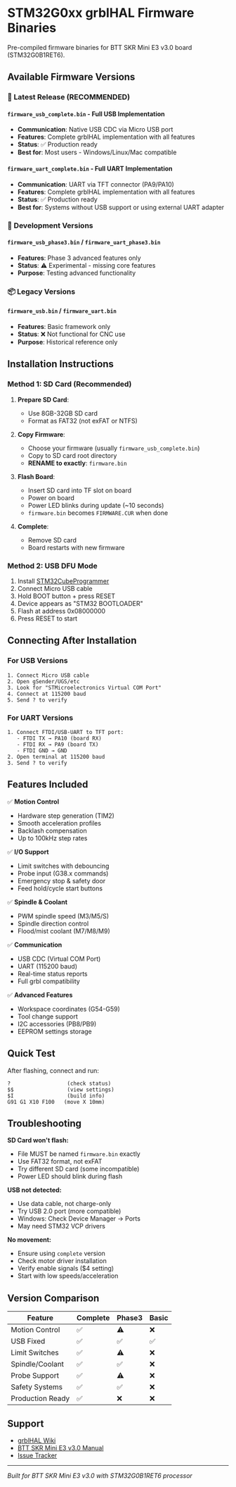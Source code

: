 # STM32G0xx grblHAL Firmware Binaries

Pre-compiled firmware binaries for BTT SKR Mini E3 v3.0 board (STM32G0B1RET6).

## Available Firmware Versions

### 🎯 Latest Release (RECOMMENDED)

#### `firmware_usb_complete.bin` - Full USB Implementation
- **Communication**: Native USB CDC via Micro USB port
- **Features**: Complete grblHAL implementation with all features
- **Status**: ✅ Production ready
- **Best for**: Most users - Windows/Linux/Mac compatible

#### `firmware_uart_complete.bin` - Full UART Implementation  
- **Communication**: UART via TFT connector (PA9/PA10)
- **Features**: Complete grblHAL implementation with all features
- **Status**: ✅ Production ready
- **Best for**: Systems without USB support or using external UART adapter

### 🔧 Development Versions

#### `firmware_usb_phase3.bin` / `firmware_uart_phase3.bin`
- **Features**: Phase 3 advanced features only
- **Status**: ⚠️ Experimental - missing core features
- **Purpose**: Testing advanced functionality

### 📦 Legacy Versions

#### `firmware_usb.bin` / `firmware_uart.bin`
- **Features**: Basic framework only
- **Status**: ❌ Not functional for CNC use
- **Purpose**: Historical reference only

## Installation Instructions

### Method 1: SD Card (Recommended)

1. **Prepare SD Card**:
   - Use 8GB-32GB SD card
   - Format as FAT32 (not exFAT or NTFS)

2. **Copy Firmware**:
   - Choose your firmware (usually `firmware_usb_complete.bin`)
   - Copy to SD card root directory
   - **RENAME to exactly**: `firmware.bin`

3. **Flash Board**:
   - Insert SD card into TF slot on board
   - Power on board
   - Power LED blinks during update (~10 seconds)
   - `firmware.bin` becomes `FIRMWARE.CUR` when done

4. **Complete**:
   - Remove SD card
   - Board restarts with new firmware

### Method 2: USB DFU Mode

1. Install [STM32CubeProgrammer](https://www.st.com/en/development-tools/stm32cubeprog.html)
2. Connect Micro USB cable
3. Hold BOOT button + press RESET
4. Device appears as "STM32 BOOTLOADER"
5. Flash at address 0x08000000
6. Press RESET to start

## Connecting After Installation

### For USB Versions
```
1. Connect Micro USB cable
2. Open gSender/UGS/etc
3. Look for "STMicroelectronics Virtual COM Port"
4. Connect at 115200 baud
5. Send ? to verify
```

### For UART Versions
```
1. Connect FTDI/USB-UART to TFT port:
   - FTDI TX → PA10 (board RX)
   - FTDI RX → PA9 (board TX)
   - FTDI GND → GND
2. Open terminal at 115200 baud
3. Send ? to verify
```

## Features Included

✅ **Motion Control**
- Hardware step generation (TIM2)
- Smooth acceleration profiles
- Backlash compensation
- Up to 100kHz step rates

✅ **I/O Support**
- Limit switches with debouncing
- Probe input (G38.x commands)
- Emergency stop & safety door
- Feed hold/cycle start buttons

✅ **Spindle & Coolant**
- PWM spindle speed (M3/M5/S)
- Spindle direction control
- Flood/mist coolant (M7/M8/M9)

✅ **Communication**
- USB CDC (Virtual COM Port)
- UART (115200 baud)
- Real-time status reports
- Full grbl compatibility

✅ **Advanced Features**
- Workspace coordinates (G54-G59)
- Tool change support
- I2C accessories (PB8/PB9)
- EEPROM settings storage

## Quick Test

After flashing, connect and run:
```
?                  (check status)
$$                 (view settings)
$I                 (build info)
G91 G1 X10 F100   (move X 10mm)
```

## Troubleshooting

**SD Card won't flash:**
- File MUST be named `firmware.bin` exactly
- Use FAT32 format, not exFAT
- Try different SD card (some incompatible)
- Power LED should blink during flash

**USB not detected:**
- Use data cable, not charge-only
- Try USB 2.0 port (more compatible)
- Windows: Check Device Manager → Ports
- May need STM32 VCP drivers

**No movement:**
- Ensure using `complete` version
- Check motor driver installation
- Verify enable signals ($4 setting)
- Start with low speeds/acceleration

## Version Comparison

| Feature | Complete | Phase3 | Basic |
|---------|----------|---------|--------|
| Motion Control | ✅ | ⚠️ | ❌ |
| USB Fixed | ✅ | ✅ | ✅ |
| Limit Switches | ✅ | ⚠️ | ❌ |
| Spindle/Coolant | ✅ | ✅ | ❌ |
| Probe Support | ✅ | ⚠️ | ❌ |
| Safety Systems | ✅ | ✅ | ❌ |
| Production Ready | ✅ | ❌ | ❌ |

## Support

- [grblHAL Wiki](https://github.com/grblHAL/core/wiki)
- [BTT SKR Mini E3 v3.0 Manual](https://github.com/bigtreetech/BIGTREETECH-SKR-mini-E3/tree/master/hardware/BTT%20SKR%20MINI%20E3%20V3.0)
- [Issue Tracker](https://github.com/wardnb/STM32G0xx/issues)

---
*Built for BTT SKR Mini E3 v3.0 with STM32G0B1RET6 processor*